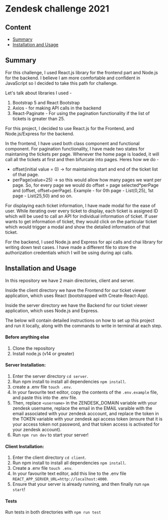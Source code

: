 # Zendesk challenge 2021

## Content
- [Summary](#summary)
- [Installation and Usage](#installation-and-usage)

## Summary

For this challenge, I used React.js library for the frontend part and Node.js for the backend. I believe I am more comfortable and confident in JavaScript so I decided to take this path for challenge. 

Let's talk about libraries I used - 

1. Bootstrap 5 and React Bootstrap
2. Axios - for making API calls in the backend
3. React-Paginate - For using the pagination functionality if the list of tickets is greater than 25.

For this project, I decided to use React.js for the Frontend, and Node.js/Express for the backend. 

In the frontend, I have used both class component and functional component. For pagination functionality, I have made two states for maintaning the tickets per page. Whenever the home page is loaded, it will call all the tickets at first and then bifurcate into pages. Heres how we do -  
  - offset(initial value = 0) -> for maintaining start and end of the ticket list of that page. 
  - perPage(value=25) -> so this would allow how many pages we want per page.
So, for every page we would do offset = page selected*perPage and (offset, offset+perPage). Example - for 0th page - List(0,25), 1st page - List(25,50) and so on.

For displaying each ticket information, I have made modal for the ease of user. While iterating over every ticket to display, each ticket is assigned ID which will be used to call an API for individual information of ticket. If user wants to get information of ticket, they would click on the particular ticket which would trigger a modal and show the detailed information of that ticket. 

For the backend, I used Node.js and Express for api calls and chai library for writing down test cases. I have made a different file to store the authorization credentials which I will be using during api calls.

## Installation and Usage

In this repository we have 2 main directories, client and server.

Inside the client directory we have the Frontend for our ticket viewer application, which uses React (bootstrapped with Create-React-App).

Inside the server directory we have the Backend for our ticket viewer application, which uses Node.js and Express.

The below will contain detailed instructions on how to set up this project and run it locally, along with the commands to write in terminal at each step.

#### Before anything else
1. Clone the repository
2. Install node.js (v14 or greater)

#### Server Installation:
1. Enter the server directory ```cd server```.
2. Run npm install to install all dependencies ```npm install```.
3. create a .env file ```touch .env```.
4. In your favourite text editor, copy the contents of the ```.env.example``` file, and paste this into the .env file.
5. Then, replace ```<username>``` in the ZENDESK_DOMAIN variable with your zendesk username, replace the email in the EMAIL varaible with the email associated with your zendesk acccount, and replace the token in the TOKEN variable with your zendesk api access token (ensure that it is your access token not password, and that token access is activated for your zendesk account).
6. Run ```npm run dev``` to start your server!

#### Client Installation:
1. Enter the client directory ```cd client```.
2. Run npm install to install all dependencies ```npm install```.
3. Create a .env file ```touch .env```.
4. In your favourite text editor, add this line to the .env file ```REACT_APP_SERVER_URL=http://localhost:4000```.
5. Ensure that your server is already running, and then finally run ```npm start```!

#### Tests
Run tests in both directories with ```npm run test```

